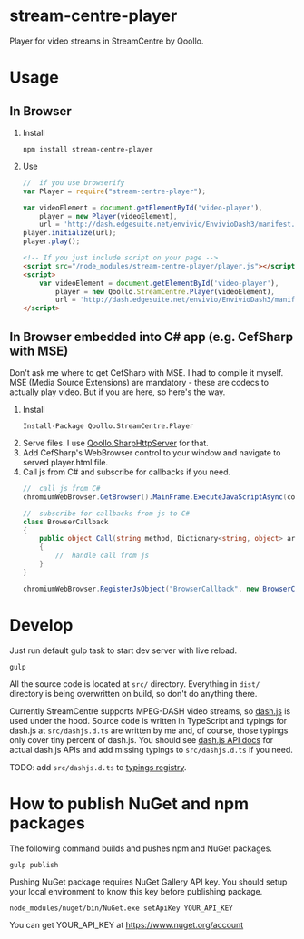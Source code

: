 # stream-centre-player
Player for video streams in StreamCentre by Qoollo.

# Usage

## In Browser

1. Install
    ```
    npm install stream-centre-player
    ```
2. Use
    ```js
    //  if you use browserify
    var Player = require("stream-centre-player");
    
    var videoElement = document.getElementById('video-player'),
        player = new Player(videoElement),
        url = 'http://dash.edgesuite.net/envivio/EnvivioDash3/manifest.mpd';
    player.initialize(url);
    player.play();
    ```
    ```html
    <!-- If you just include script on your page -->
    <script src="/node_modules/stream-centre-player/player.js"></script>
    <script>
        var videoElement = document.getElementById('video-player'),
            player = new Qoollo.StreamCentre.Player(videoElement),
            url = 'http://dash.edgesuite.net/envivio/EnvivioDash3/manifest.mpd';
    </script>
    ```

## In Browser embedded into C# app (e.g. CefSharp with MSE)

Don't ask me where to get CefSharp with MSE. I had to compile it myself. 
MSE (Media Source Extensions) are mandatory - these are codecs to actually play video.
But if you are here, so here's the way.

1. Install
    ```
    Install-Package Qoollo.StreamCentre.Player
    ```
2. Serve files. I use [Qoollo.SharpHttpServer](https://www.nuget.org/packages/Qoollo.SharpHttpServer/) 
for that. 
3. Add CefSharp's WebBrowser control to your window and navigate to served player.html file.
4. Call js from C# and subscribe for callbacks if you need.
    ```csharp
    //  call js from C#
    chromiumWebBrowser.GetBrowser().MainFrame.ExecuteJavaScriptAsync(code); // chromiumWebBrowser is CefSharp.Wpf.ChromiumWebBrowser
    
    //  subscribe for callbacks from js to C#
    class BrowserCallback
    {
        public object Call(string method, Dictionary<string, object> arg)
        {
            //  handle call from js
        }
    }

    chromiumWebBrowser.RegisterJsObject("BrowserCallback", new BrowserCallback());
    ```

# Develop

Just run default gulp task to start dev server with live reload.
```
gulp
```
All the source code is located at `src/` directory. Everything in 
`dist/` directory is being overwritten on build, so don't do anything
there.

Currently StreamCentre supports MPEG-DASH video streams, so [dash.js](https://github.com/Dash-Industry-Forum/dash.js/)
is used under the hood. Source code is written in TypeScript and typings
for dash.js at `src/dashjs.d.ts` are written by me and, of course, those
typings only cover tiny percent of dash.js. You should see [dash.js API docs](http://cdn.dashjs.org/latest/jsdoc/index.html)
for actual dash.js APIs and add missing typings to `src/dashjs.d.ts` if you need.

TODO: add `src/dashjs.d.ts` to [typings registry](https://github.com/typings/typings).

# How to publish NuGet and npm packages

The following command builds and pushes npm and NuGet packages.
```
gulp publish
```

Pushing NuGet package requires NuGet Gallery API key. You should setup
your local environment to know this key before publishing package. 
```
node_modules/nuget/bin/NuGet.exe setApiKey YOUR_API_KEY
```
You can get YOUR_API_KEY at https://www.nuget.org/account